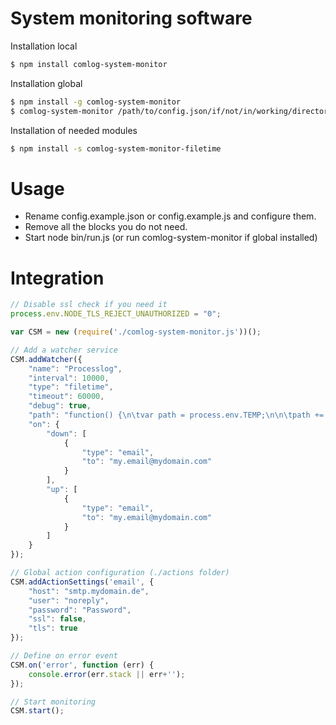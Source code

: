 # System monitoring software

Installation local
```sh
$ npm install comlog-system-monitor
```

Installation global
```sh
$ npm install -g comlog-system-monitor
$ comlog-system-monitor /path/to/config.json/if/not/in/working/directory
```

Installation of needed modules
```sh
$ npm install -s comlog-system-monitor-filetime
```

# Usage
 - Rename config.example.json or config.example.js and configure them. 
 - Remove all the blocks you do not need.
 - Start node bin/run.js (or run comlog-system-monitor if global installed)

# Integration

```javascript
// Disable ssl check if you need it
process.env.NODE_TLS_REJECT_UNAUTHORIZED = "0";

var CSM = new (require('./comlog-system-monitor.js'))();

// Add a watcher service
CSM.addWatcher({
	"name": "Processlog",
	"interval": 10000,
	"type": "filetime",
	"timeout": 60000,
	"debug": true,
	"path": "function() {\n\tvar path = process.env.TEMP;\n\n\tpath += '\\\\process.log'\nreturn path;}",
	"on": {
		"down": [
			{
				"type": "email",
				"to": "my.email@mydomain.com"
			}
		],
		"up": [
			{
				"type": "email",
				"to": "my.email@mydomain.com"
			}
		]
	}
});

// Global action configuration (./actions folder)
CSM.addActionSettings('email', {
	"host": "smtp.mydomain.de",
	"user": "noreply",
	"password": "Password",
	"ssl": false,
	"tls": true
});

// Define on error event
CSM.on('error', function (err) {
	console.error(err.stack || err+'');
});

// Start monitoring
CSM.start();
```
